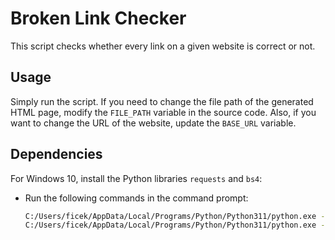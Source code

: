 # Broken Link Checker

This script checks whether every link on a given website is correct or not.

## Usage

Simply run the script. If you need to change the file path of the generated HTML page, modify the `FILE_PATH` variable in the source code. Also, if you want to change the URL of the website, update the `BASE_URL` variable.

## Dependencies

For Windows 10, install the Python libraries `requests` and `bs4`:

- Run the following commands in the command prompt:

  ```bash
  C:/Users/ficek/AppData/Local/Programs/Python/Python311/python.exe -m pip install beautifulsoup4
  C:/Users/ficek/AppData/Local/Programs/Python/Python311/python.exe -m pip install requests

